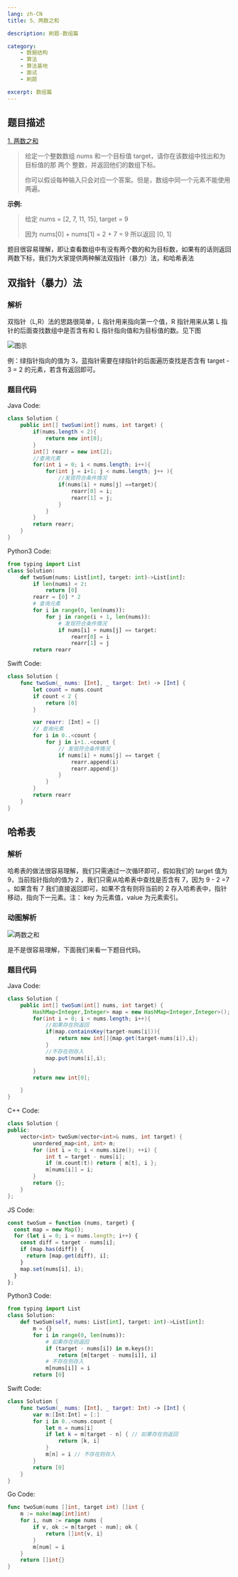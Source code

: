 ```yaml
---
lang: zh-CN
title: 5、两数之和

description: 刷题-数组篇

category: 
    - 数据结构
    - 算法
    - 算法基地
    - 面试
    - 刷题

excerpt: 数组篇
---
```



## 题目描述

[1. 两数之和](https://leetcode-cn.com/problems/two-sum/)

> 给定一个整数数组 nums 和一个目标值 target，请你在该数组中找出和为目标值的那 两个 整数，并返回他们的数组下标。
>
> 你可以假设每种输入只会对应一个答案。但是，数组中同一个元素不能使用两遍。

**示例:**

> 给定 nums = [2, 7, 11, 15], target = 9
>
> 因为 nums[0] + nums[1] = 2 + 7 = 9
> 所以返回 [0, 1]

题目很容易理解，即让查看数组中有没有两个数的和为目标数，如果有的话则返回两数下标，我们为大家提供两种解法双指针（暴力）法，和哈希表法

## 双指针（暴力）法

### 解析

双指针（L,R）法的思路很简单，L 指针用来指向第一个值，R 指针用来从第 L 指针的后面查找数组中是否含有和 L 指针指向值和为目标值的数。见下图

![图示](https://chengxuchu-1301103198.cos.ap-beijing.myqcloud.com/Photo/202304172226866.jpg)

例：绿指针指向的值为 3，蓝指针需要在绿指针的后面遍历查找是否含有 target - 3 = 2 的元素，若含有返回即可。

### 题目代码

Java Code:

```java
class Solution {
    public int[] twoSum(int[] nums, int target) {
        if(nums.length < 2){
            return new int[0];
        }
        int[] rearr = new int[2];
        //查询元素
        for(int i = 0; i < nums.length; i++){
            for(int j = i+1; j < nums.length; j++ ){
                //发现符合条件情况
                if(nums[i] + nums[j] ==target){
                    rearr[0] = i;
                    rearr[1] = j;
                }
            }
        }
        return rearr;
    }
}
```

Python3 Code:

```python
from typing import List
class Solution:
    def twoSum(nums: List[int], target: int)->List[int]:
        if len(nums) < 2:
            return [0]
        rearr = [0] * 2
        # 查询元素
        for i in range(0, len(nums)):
            for j in range(i + 1, len(nums)):
                # 发现符合条件情况
                if nums[i] + nums[j] == target:
                    rearr[0] = i
                    rearr[1] = j
        return rearr
```

Swift Code:

```swift
class Solution {
    func twoSum(_ nums: [Int], _ target: Int) -> [Int] {
        let count = nums.count
        if count < 2 {
            return [0]
        }

        var rearr: [Int] = []
        // 查询元素
        for i in 0..<count {
            for j in i+1..<count {
                // 发现符合条件情况
                if nums[i] + nums[j] == target {
                    rearr.append(i)
                    rearr.append(j)
                }
            }
        }
        return rearr
    }
}
```

## 哈希表

### 解析

哈希表的做法很容易理解，我们只需通过一次循环即可，假如我们的 target 值为 9，当前指针指向的值为 2 ，我们只需从哈希表中查找是否含有 7，因为 9 - 2 =7 。如果含有 7 我们直接返回即可，如果不含有则将当前的 2 存入哈希表中，指针移动，指向下一元素。注： key 为元素值，value 为元素索引。

### 动图解析

![两数之和](https://chengxuchu-1301103198.cos.ap-beijing.myqcloud.com/Photo/202304172226506.gif)

是不是很容易理解，下面我们来看一下题目代码。

### 题目代码

Java Code:

```java
class Solution {
    public int[] twoSum(int[] nums, int target) {
        HashMap<Integer,Integer> map = new HashMap<Integer,Integer>();
        for(int i = 0; i < nums.length; i++){
            //如果存在则返回
            if(map.containsKey(target-nums[i])){
                return new int[]{map.get(target-nums[i]),i};
            }
            //不存在则存入
            map.put(nums[i],i);

        }
        return new int[0];

    }
}
```

C++ Code:

```cpp
class Solution {
public:
    vector<int> twoSum(vector<int>& nums, int target) {
        unordered_map<int, int> m;
        for (int i = 0; i < nums.size(); ++i) {
            int t = target - nums[i];
            if (m.count(t)) return { m[t], i };
            m[nums[i]] = i;
        }
        return {};
    }
};
```

JS Code:

```js
const twoSum = function (nums, target) {
  const map = new Map();
  for (let i = 0; i < nums.length; i++) {
    const diff = target - nums[i];
    if (map.has(diff)) {
      return [map.get(diff), i];
    }
    map.set(nums[i], i);
  }
};
```

Python3 Code:

```python
from typing import List
class Solution:
    def twoSum(self, nums: List[int], target: int)->List[int]:
        m = {}
        for i in range(0, len(nums)):
            # 如果存在则返回
            if (target - nums[i]) in m.keys():
                return [m[target - nums[i]], i]
            # 不存在则存入
            m[nums[i]] = i
        return [0]
```

Swift Code:

```swift
class Solution {
    func twoSum(_ nums: [Int], _ target: Int) -> [Int] {
        var m:[Int:Int] = [:]
        for i in 0..<nums.count {
            let n = nums[i]
            if let k = m[target - n] { // 如果存在则返回
                return [k, i]
            }
            m[n] = i // 不存在则存入
        }
        return [0]
    }
}
```

Go Code:

```go
func twoSum(nums []int, target int) []int {
    m := make(map[int]int)
    for i, num := range nums {
        if v, ok := m[target - num]; ok {
            return []int{v, i}
        }
        m[num] = i
    }
    return []int{}
}
```
